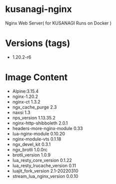 # kusanagi-nginx

Nginx Web Server( for KUSANAGI Runs on Docker )

# Versions (tags)

- 1.20.2-r6

# Image Content

- Alpine:3.15.4
- nginx-1.20.2
- nginx-ct 1.3.2
- ngx_cache_purge 2.3
- naxsi 1.3
- nps_version 1.13.35.2
- nginx-http-shibboleth 2.0.1
- headers-more-nginx-module 0.33
- lua-nginx-module 0.10.20
- nginx-module-vts 0.1.18
- ngx_devel_kit 0.3.1
- ngx_brotli 1.0.0rc
- brotli_version 1.0.9
- lua_resty_core_version 0.1.22
- lua_resty_lrucache_version 0.11
- luajit_fork_version 2.1-20220310
- stream_lua_nginx_version 0.0.10

